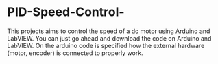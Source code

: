 # PID-Speed-Control-
This projects aims to control the speed of a dc motor using Arduino and LabVIEW.
You can just go ahead and download the code on Arduino and LabVIEW.
On the arduino code is specified how the external hardware (motor, encoder) is connected to properly work.

